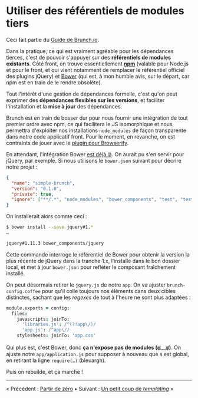 # Utiliser des référentiels de modules tiers

Ceci fait partie du [Guide de Brunch.io](README.md).

Dans la pratique, ce qui est vraiment agréable pour les dépendances tierces, c'est de pouvoir s'appuyer sur des **référentiels de modules existants**.  Côté front, on trouve essentiellement **[npm](https://www.npmjs.com/)** (valable pour Node.js et pour le front, et qui vient notamment de remplacer le référentiel officiel des plugins jQuery) et [Bower](http://bower.io/) (qui est, à mon humble avis, sur le départ, car npm est en train de le rendre obsolète).

Tout l'intérêt d'une gestion de dépendances formelle, c'est qu'on peut exprimer des **dépendances flexibles sur les versions**, et faciliter l'installation et la **mise à jour** des dépendances.

Brunch est en train de bosser dur pour nous fournir une intégration de tout premier ordre avec npm, ce qui facilitera le JS isomorphique et nous permettra d'exploiter nos installations `node_modules` de façon transparente dans notre code applicatif front.  Pour le moment, en revanche, on est contraints de jouer avec le [plugin pour Browserify](https://www.npmjs.com/package/browserify-brunch).

En attendant, l'intégration Bower [est déjà là](https://github.com/brunch/brunch/blob/stable/docs/faq.md#how-to-use-bower).  On aurait pu s'en servir pour jQuery, par exemple.  Si nous utilisons le `bower.json` suivant pour décrire notre projet :

```json
{
  "name": "simple-brunch",
  "version": "0.1.0",
  "private": true,
  "ignore": ["**/.*", "node_modules", "bower_components", "test", "tests"]
}
```

On installerait alors comme ceci :

```sh
$ bower install --save jquery#1.*
…

jquery#1.11.3 bower_components/jquery
```

Cette commande interroge le référentiel de Bower pour obtenir la version la plus récente de jQuery dans la tranche 1.x, l’installe dans le bon dossier local, et met à jour `bower.json` pour refléter le composant fraîchement installé.

On peut désormais retirer le `jquery.js` de notre `app`.  On va ajuster `brunch-config.coffee` pour qu'il colle toujours nos éléments dans deux cibles distinctes, sachant que les *regexes* de tout à l'heure ne sont plus adaptées :

```coffeescript
module.exports = config:
  files:
    javascripts: joinTo:
      'libraries.js': /^(?!app\/)/
      'app.js': /^app\//
    stylesheets: joinTo: 'app.css'
```

Qui plus est, c'est Bower, donc **ça n'expose pas de modules (ಥ﹏ಥ)**.  On ajuste notre `app/application.js` pour supposer à nouveau que `$` est global, en retirant la ligne `require(…)` (bleuargh).

Puis on rebuilde, et ça marche !

----

« Précédent : [Partir de zéro](chapter04-starting-from-scratch.md) • Suivant : [Un petit coup de *templating*](chapter06-a-shot-at-templating.md) »
